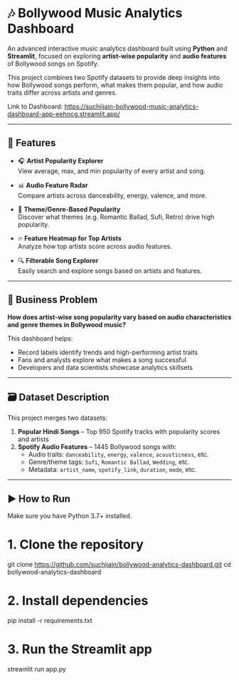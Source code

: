 # 🎶 Bollywood Music Analytics Dashboard

An advanced interactive music analytics dashboard built using **Python** and **Streamlit**, focused on exploring **artist-wise popularity** and **audio features** of Bollywood songs on Spotify.

This project combines two Spotify datasets to provide deep insights into how Bollywood songs perform, what makes them popular, and how audio traits differ across artists and genres.

Link to Dashboard: https://suchiijain-bollywood-music-analytics-dashboard-app-eehocg.streamlit.app/

---

## 📌 Features

- 🎧 **Artist Popularity Explorer**  
  View average, max, and min popularity of every artist and song.

- 📊 **Audio Feature Radar**  
  Compare artists across danceability, energy, valence, and more.

- 🎼 **Theme/Genre-Based Popularity**  
  Discover what themes (e.g. Romantic Ballad, Sufi, Retro) drive high popularity.

- 🔥 **Feature Heatmap for Top Artists**  
  Analyze how top artists score across audio features.

- 🔍 **Filterable Song Explorer**  
  Easily search and explore songs based on artists and features.

---

## 🧠 Business Problem

**How does artist-wise song popularity vary based on audio characteristics and genre themes in Bollywood music?**

This dashboard helps:
- Record labels identify trends and high-performing artist traits
- Fans and analysts explore what makes a song successful
- Developers and data scientists showcase analytics skillsets

---

## 🗃️ Dataset Description

This project merges two datasets:
1. **Popular Hindi Songs** – Top 950 Spotify tracks with popularity scores and artists
2. **Spotify Audio Features** – 1445 Bollywood songs with:
   - Audio traits: `danceability`, `energy`, `valence`, `acousticness`, etc.
   - Genre/theme tags: `Sufi`, `Romantic Ballad`, `Wedding`, etc.
   - Metadata: `artist_name`, `spotify_link`, `duration`, `mode`, etc.

---

## ▶️ How to Run

Make sure you have Python 3.7+ installed.

# 1. Clone the repository
git clone https://github.com/suchijain/bollywood-analytics-dashboard.git
cd bollywood-analytics-dashboard

# 2. Install dependencies
pip install -r requirements.txt

# 3. Run the Streamlit app
streamlit run app.py
